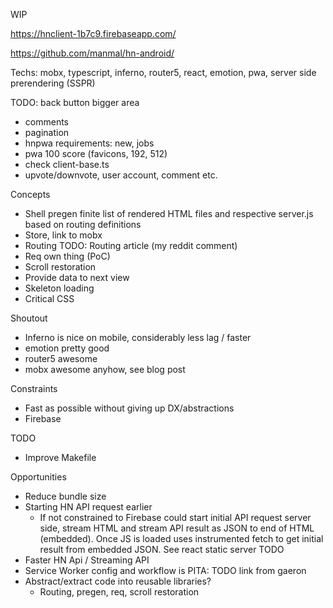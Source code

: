 WIP

https://hnclient-1b7c9.firebaseapp.com/

https://github.com/manmal/hn-android/

Techs: mobx, typescript, inferno, router5, react, emotion, pwa, server side prerendering (SSPR) 

TODO:
back button bigger area

- comments
- pagination
- hnpwa requirements: new, jobs
- pwa 100 score (favicons, 192, 512)
- check client-base.ts
- upvote/downvote, user account, comment etc.


Concepts
  - Shell pregen finite list
of rendered HTML files and respective server.js based on routing
definitions
  - Store, link to mobx
  - Routing TODO: Routing article (my reddit comment)
  - Req own thing (PoC)
  - Scroll restoration
  - Provide data to next view
  - Skeleton loading
  - Critical CSS

Shoutout
  - Inferno is nice on mobile, considerably less lag / faster
  - emotion pretty good
  - router5 awesome
  - mobx awesome anyhow, see blog post

Constraints
  - Fast as possible without giving up DX/abstractions
  - Firebase
  
TODO
  - Improve Makefile

Opportunities
  - Reduce bundle size
  - Starting HN API request earlier
      - If not constrained to Firebase could start initial API
        request server side, stream HTML and stream API result as JSON to end
        of HTML (embedded). Once JS is loaded uses instrumented fetch to get initial result
        from embedded JSON. See react static server TODO
  - Faster HN Api / Streaming API
  - Service Worker config and workflow is PITA: TODO link from gaeron
  - Abstract/extract code into reusable libraries?
      - Routing, pregen, req, scroll restoration
